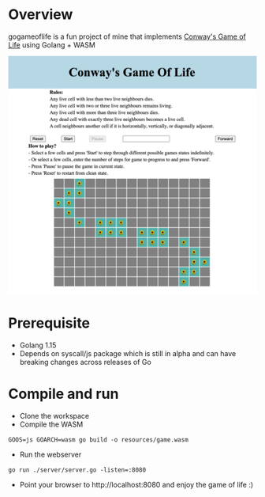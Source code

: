 # Overview

gogameoflife is a fun project of mine that implements [Conway's Game of Life](https://en.wikipedia.org/wiki/Conway%27s_Game_of_Life) using Golang + WASM

![gogameoflife in action](/snapshots/sc1.png?raw=true "gogameoflife in action")

# Prerequisite
- Golang 1.15
- Depends on syscall/js package which is still in alpha and can have breaking changes across releases of Go

# Compile and run

- Clone the workspace 
- Compile the WASM
```
GOOS=js GOARCH=wasm go build -o resources/game.wasm
```
- Run the webserver
```
go run ./server/server.go -listen=:8080
```
- Point your browser to http://localhost:8080 and enjoy the game of life :)